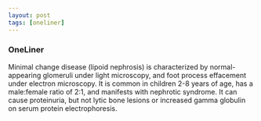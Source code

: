 ```yaml
---
layout: post
tags: [oneliner]
---
```



### OneLiner

Minimal change disease (lipoid nephrosis) is characterized by normal-appearing glomeruli under light microscopy, and foot process effacement under electron microscopy. It is common in children 2-8 years of age, has a male:female ratio of 2:1, and manifests with nephrotic syndrome. It can cause proteinuria, but not lytic bone lesions or increased gamma globulin on serum protein electrophoresis.
